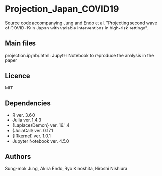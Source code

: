 # Projection_Japan_COVID19
Source code accompanying Jung and Endo et al. "Projecting second wave of COVID-19 in Japan with variable interventions in high-risk settings". 

## Main files
projection.ipynb/.html: Jupyter Notebook to reproduce the analysis in the paper

## Licence
MIT

## Dependencies
* R ver. 3.6.0
* Julia ver. 1.4.3
* {LaplacesDemon} ver. 16.1.4
* {JuliaCall} ver. 0.17.1
* {IRkernel} ver. 1.0.1
* Jupyter Notebook ver. 4.5.0

## Authors
Sung-mok Jung, Akira Endo, Ryo Kinoshita, Hiroshi Nishiura
